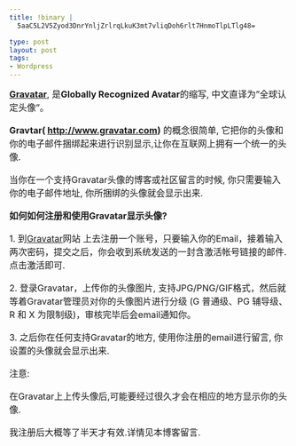 ```yaml
--- 
title: !binary |
  5aaC5L2V5Zyod3DnrYnljZrlrqLkuK3mt7vliqDoh6rlt7HnmoTlpLTlg48=

type: post
layout: post
tags: 
- Wordpress
---
```

<span style="font-size: medium;"><a href="http://www.gravatar.com/" target="_blank"><strong>Gravatar</strong></a>,  是<strong>Globally Recognized Avatar</strong>的缩写, 中文直译为”全球认定头像”。</span><br/><br/><span style="font-size: medium;"><strong>Gravtar( <a href="http://www.gravatar.com/">http://www.gravatar.com</a>)</strong> 的概念很简单, 它把你的头像和你的电子邮件捆绑起来进行识别显示,让你在互联网上拥有一个统一的头像.</span><br/><br/><span style="font-size: medium;">当你在一个支持Gravatar头像的博客或社区留言的时候, 你只需要输入你的电子邮件地址, 你所捆绑的头像就会显示出来.</span><br/><br/><span style="font-size: medium;"><strong>如何如何注册和使用Gravatar显示头像?</strong></span><br/><br/><span style="font-size: medium;">1. 到<a href="http://www.gravatar.com/" target="_blank">Gravatar</a>网站 上去注册一个账号，只要输入你的Email，接着输入两次密码，提交之后，你会收到系统发送的一封含激活帐号链接的邮件. 点击激活即可.</span><br/><br/><span style="font-size: medium;">2. 登录Gravatar，上传你的头像图片, 支持JPG/PNG/GIF格式，然后就等着Gravatar管理员对你的头像图片进行分级  (G 普通级、PG 辅导级、R 和 X 为限制级)，审核完毕后会email通知你。</span><br/><br/><span style="font-size: medium;">3. 之后你在任何支持Gravatar的地方, 使用你注册的email进行留言, 你设置的头像就会显示出来.</span><br/><br/><span style="font-size: medium;">注意:</span><br/><br/><span style="font-size: medium;">在Gravatar上上传头像后,可能要经过很久才会在相应的地方显示你的头像.</span><br/><br/><span style="font-size: medium;">我注册后大概等了半天才有效.详情见本博客留言.</span>


